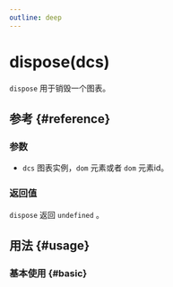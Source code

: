 ```yaml
---
outline: deep
---
```


# dispose(dcs)
`dispose` 用于销毁一个图表。

## 参考 {#reference}
<!-- @include: @/@views/api/references/chart/dispose.md -->

### 参数
- `dcs` 图表实例，`dom` 元素或者 `dom` 元素id。

### 返回值
`dispose` 返回 `undefined` 。

## 用法 {#usage}

<script setup>
import Dispose from '../../../@views/api/samples/dispose/index.vue'
</script>

### 基本使用 {#basic}
<Dispose />
